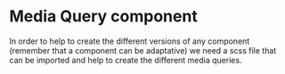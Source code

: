 # Media Query component

In order to help to create the different versions of any component (remember that a component can be adaptative) we need a scss file that can be imported and help to create the different media queries.
